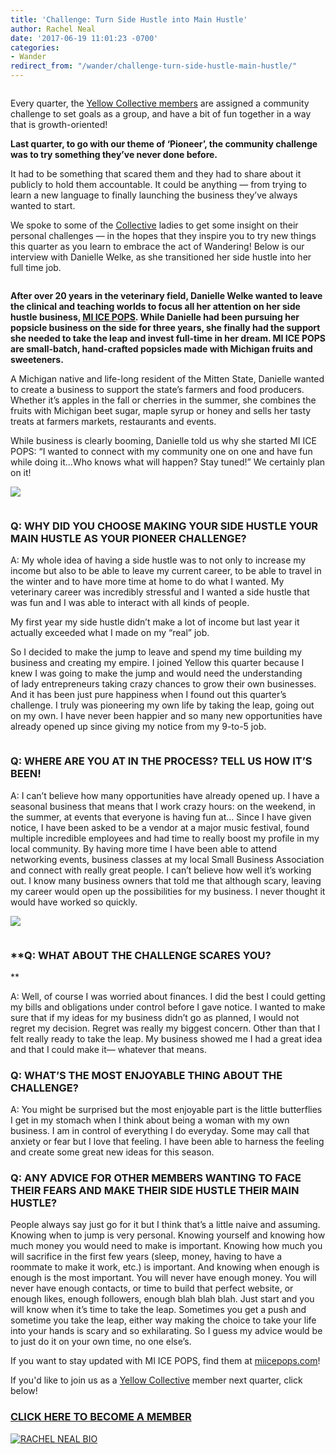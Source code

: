 ```yaml
---
title: 'Challenge: Turn Side Hustle into Main Hustle'
author: Rachel Neal
date: '2017-06-19 11:01:23 -0700'
categories:
- Wander
redirect_from: "/wander/challenge-turn-side-hustle-main-hustle/"
---
```


<div class="page" title="Page 12">

<div class="layoutArea">

<div class="column">

<div class="page" title="Page 11">

<div class="layoutArea">

<div class="column">

Every quarter, the [Yellow Collective members](http://yellowcollective.co/) are assigned a community challenge to set goals as a group, and have a bit of fun together in a way that is growth-oriented!

**Last quarter, to go with our theme of ‘Pioneer’, the community challenge was to try something they’ve never done before.**

It had to be something that scared them and they had to share about it publicly to hold them accountable. It could be anything — from trying to learn a new language to finally launching the business they’ve always wanted to start.

We spoke to some of the [Collective](http://yellowcollective.co/) ladies to get some insight on their personal challenges — in the hopes that they inspire you to try new things this quarter as you learn to embrace the act of Wandering! Below is our interview with Danielle Welke, as she transitioned her side hustle into her full time job.

</div>

</div>

</div>

**After over 20 years in the veterinary field, Danielle Welke wanted to leave the clinical and teaching worlds to focus all her attention on her side hustle business, [MI ICE POPS](http://www.miicepops.com/). While Danielle had been pursuing her popsicle business on the side for three years, she finally had the support she needed to take the leap and invest full-time in her dream. MI ICE POPS are small-batch, hand-crafted popsicles made with Michigan fruits and sweeteners.**

A Michigan native and life-long resident of the Mitten State, Danielle wanted to create a business to support the state’s farmers and food producers. Whether it’s apples in the fall or cherries in the summer, she combines the fruits with Michigan beet sugar, maple syrup or honey and sells her tasty treats at farmers markets, restaurants and events.

While business is clearly booming, Danielle told us why she started MI ICE POPS: “I wanted to connect with my community one on one and have fun while doing it...Who knows what will happen? Stay tuned!” We certainly plan on it!

[![](https://yellow-blog-images.imgix.net/2017/06/MI-POPS-LOGO.png)](https://yellow-blog-images.imgix.net/2017/06/MI-POPS-LOGO.png)

</div>

</div>

</div>

<div class="page" title="Page 13">

<div class="layoutArea">

<div class="column">

### **Q: WHY DID YOU CHOOSE MAKING YOUR SIDE HUSTLE YOUR MAIN HUSTLE AS YOUR PIONEER CHALLENGE?**

A: My whole idea of having a side hustle was to not only to increase my income but also to be able to leave my current career, to be able to travel in the winter and to have more time at home to do what I wanted. My veterinary career was incredibly stressful and I wanted a side hustle that was fun and I was able to interact with all kinds of people.

My first year my side hustle didn’t make a lot of income but last year it actually exceeded what I made on my “real” job.

So I decided to make the jump to leave and spend my time building my business and creating my empire. I joined Yellow this quarter because I knew I was going to make the jump and would need the understanding  
of lady entrepreneurs taking crazy chances to grow their own businesses. And it has been just pure happiness when I found out this quarter’s challenge. I truly was pioneering my own life by taking the leap, going out on my own. I have never been happier and so many new opportunities have already opened up since giving my notice from my 9-to-5 job.

</div>

</div>

</div>

<div class="page" title="Page 14">

<div class="layoutArea">

<div class="column">

### **Q: WHERE ARE YOU AT IN THE PROCESS? TELL US HOW IT’S BEEN!**

A: I can’t believe how many opportunities have already opened up. I have a seasonal business that means that I work crazy hours: on the weekend, in the summer, at events that everyone is having fun at... Since I have given notice, I have been asked to be a vendor at a major music festival, found multiple incredible employees and had time to really boost my profile in my local community. By having more time I have been able to attend networking events, business classes at my local Small Business Association and connect with really great people. I can’t believe how well it’s working out. I know many business owners that told me that although scary, leaving my career would open up the possibilities for my business. I never thought it would have worked so quickly.

[![](https://yellow-blog-images.imgix.net/2017/06/Screenshot-2017-06-19-11.00.05.png)](https://yellow-blog-images.imgix.net/2017/06/Screenshot-2017-06-19-11.00.05.png)

</div>

</div>

</div>

<div class="page" title="Page 15">

<div class="layoutArea">

<div class="column">

### **Q: WHAT ABOUT THE CHALLENGE SCARES YOU?  
**

A: Well, of course I was worried about finances. I did the best I could getting my bills and obligations under control before I gave notice. I wanted to make sure that if my ideas for my business didn’t go as planned, I would not regret my decision. Regret was really my biggest concern. Other than that I felt really ready to take the leap. My business showed me I had a great idea and that I could make it— whatever that means.

### **Q: WHAT’S THE MOST ENJOYABLE THING ABOUT THE CHALLENGE?**

A: You might be surprised but the most enjoyable part is the little butterflies I get in my stomach when I think about being a woman with my own business. I am in control of everything I do everyday. Some may call that anxiety or fear but I love that feeling. I have been able to harness the feeling and create some great new ideas for this season.

### **Q: ANY ADVICE FOR OTHER MEMBERS WANTING TO FACE THEIR FEARS AND MAKE THEIR SIDE HUSTLE THEIR MAIN HUSTLE?**

People always say just go for it but I think that’s a little naive and assuming. Knowing when to jump is very personal. Knowing yourself and knowing how much money you would need to make is important. Knowing how much you will sacrifice in the first few years (sleep, money, having to have a roommate to make it work, etc.) is important. And knowing when enough is enough is the most important. You will never have enough money. You will never have enough contacts, or time to build that perfect website, or enough likes, enough followers, enough blah blah blah. Just start and you will know when it’s time to take the leap. Sometimes you get a push and sometime you take the leap, either way making the choice to take your life into your hands is scary and so exhilarating. So I guess my advice would be to just do it on your own time, no one else’s.

If you want to stay updated with MI ICE POPS, find them at [miicepops.com](http://www.miicepops.com/)!

If you'd like to join us as a [Yellow Collective](http://yellowcollective.co/) member next quarter, click below!

### [CLICK HERE TO BECOME A MEMBER](https://yellowco.myshopify.com/collections/the-yellow-collective)

[![RACHEL NEAL BIO](https://yellow-blog-images.imgix.net/2017/05/RACHEL-NEAL-BIO.jpg)](https://www.instagram.com/rachelhneal/)</div>

</div>

</div>

